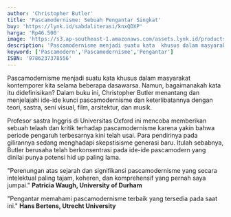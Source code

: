 ```yaml
---
author: 'Christopher Butler'
title: 'Pascamodernisme: Sebuah Pengantar Singkat'
buy: 'https://lynk.id/sabdaliterasi/knxQDXP'
harga: 'Rp46.500'
image: 'https://s3.ap-southeast-1.amazonaws.com/assets.lynk.id/products/29-06-2024/1719595642796_8520320'
description: 'Pascamodernisme menjadi suatu kata  khusus dalam masyarakat kontemporer kita selama beberapa dasawarsa.'
keyword: ['Pascamodern','Pascamodernisme','Pengantar']
ISBN: '9786237378556'
---
```

<p>Pascamodernisme menjadi suatu kata  khusus dalam masyarakat kontemporer kita  selama beberapa dasawarsa. Namun,  bagaimanakah kata itu didefinisikan? Dalam  buku ini, Christopher Butler menantang dan menjelajahi ide-ide kunci pascamodernisme  dan keterlibatannya dengan teori, sastra, seni  visual, film, arsitektur, dan musik.</p><p> Profesor sastra Inggris di Universitas  Oxford ini mencoba memberikan sebuah telaah  dan kritik terhadap pascamodernisme karena  yakin bahwa periode pengaruh terbesarnya  kini telah usai. Para pendirinya pada gilirannya  sedang menghadapi skepstisisme generasi  baru. ltulah sebabnya, Butler berusaha telah  berkonsentrasi pada ide-ide pascamodern yang  dinilai punya potensi hid up paling lama.  </p><p>"Perenungan atas sejarah dan signifikansi pascamodernisme yang secara intelektual  paling tajam, koheren, dan komprehensif  yang pernah saya jumpai." <strong>Patricia Waugh, University of Durham  </strong></p><p>"Pengantar memahami pascamodernisme  terbaik yang tersedia pada saat ini."  <strong>Hans Bertens, Utrecht University</strong></p>
